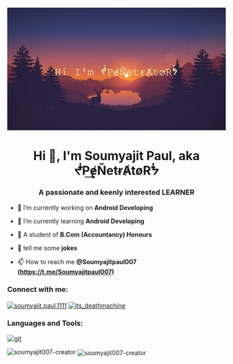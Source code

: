 <p align="center">
 
</p align="center">
<img src="https://github.com/soumyajit007-creator/soumyajit007-creator/blob/main/maxresdefaultg%20%20short.jpg" />

<p align="center">
<h1 align="center">Hi 👋, I'm Soumyajit Paul, aka ᖫP͢͢ɇŇetɍȺtøRᖭ</h1>
<h3 align="center">A passionate and keenly interested LEARNER</h3>

- 🔭 I’m currently working on **Android Developing**

- 🌱 I’m currently learning **Android Developing**

- 💬 A student of **B.Com (Accountancy) Honours**

- 💬 tell me some **jokes**

- 📫 How to reach me **@Soumyajitpaul007 (https://t.me/Soumyajitpaul007)**

<h3 align="left">Connect with me:</h3>
<p align="left">
<a href="https://fb.com/soumyajit.paul.1111" target="blank"><img align="center" src="https://cdn.jsdelivr.net/npm/simple-icons@3.0.1/icons/facebook.svg" alt="soumyajit.paul.1111" height="30" width="40" /></a>
<a href="https://instagram.com/its_deathmachine" target="blank"><img align="center" src="https://cdn.jsdelivr.net/npm/simple-icons@3.0.1/icons/instagram.svg" alt="its_deathmachine" height="30" width="40" /></a>
</p>

<h3 align="left">Languages and Tools:</h3>
<p align="left"> <a href="https://git-scm.com/" target="_blank"> <img src="https://www.vectorlogo.zone/logos/git-scm/git-scm-icon.svg" alt="git" width="40" height="40"/> </a> </p>

<p><img align="left" src="https://github-readme-stats.vercel.app/api/top-langs?username=soumyajit007-creator&show_icons=true&locale=en&layout=compact" alt="soumyajit007-creator" /></p>

<p>&nbsp;<img align="center" src="https://github-readme-stats.vercel.app/api?username=soumyajit007-creator&show_icons=true&locale=en" alt="soumyajit007-creator" /></p>
